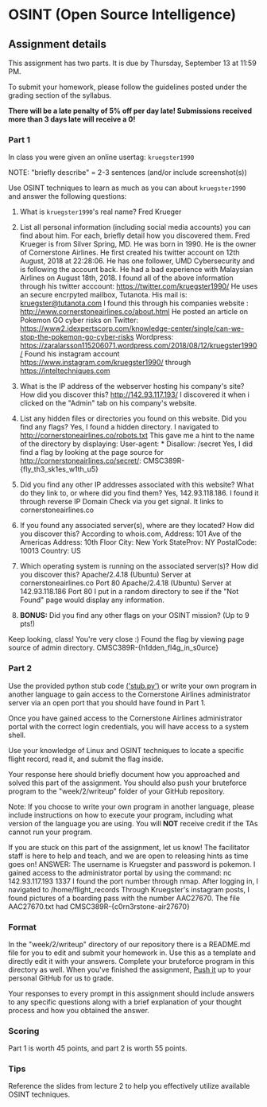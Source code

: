 OSINT (Open Source Intelligence)
======

## Assignment details

This assignment has two parts. It is due by Thursday, September 13 at 11:59 PM.

To submit your homework, please follow the guidelines posted under the grading section of the syllabus.

**There will be a late penalty of 5% off per day late! Submissions received more than 3 days late will receive a 0!**

### Part 1

In class you were given an online usertag: `kruegster1990`

NOTE: "briefly describe" = 2-3 sentences (and/or include screenshot(s))

Use OSINT techniques to learn as much as you can about `kruegster1990` and answer the following questions:

1. What is `kruegster1990`'s real name?
Fred Krueger

2. List all personal information (including social media accounts) you can find about him. For each, briefly detail how you discovered them.
Fred Krueger is from Silver Spring, MD. He was born in 1990. He is the owner of Cornerstone Airlines. He first created his twitter account on 12th August, 2018 at 22:28:06. He has one follower, UMD Cybersecurity and is following the account back. He had a bad experience with Malaysian Airlines on August 18th, 2018.
I found all of the above information through his twitter acccount: https://twitter.com/kruegster1990/
He uses an secure encrpyted mailbox, Tutanota. His mail is: kruegster@tutanota.com
I found this through his companies website : http://www.cornerstoneairlines.co/about.html
He posted an article on Pokemon GO cyber risks on Twitter: https://www2.idexpertscorp.com/knowledge-center/single/can-we-stop-the-pokemon-go-cyber-risks
Wordpress: https://zaralarsson115206071.wordpress.com/2018/08/12/kruegster1990/
Found his instagram account https://www.instagram.com/kruegster1990/ through https://inteltechniques.com 

3. What is the IP address of the webserver hosting his company's site? How did you discover this?
http://142.93.117.193/
I discovered it when i clicked on the "Admin" tab on his company's website. 

4. List any hidden files or directories you found on this website. Did you find any flags?
Yes, I found a hidden directory. I navigated to http://cornerstoneairlines.co/robots.txt 
This gave me a hint to the name of the directory by displaying:
User-agent: *
Disallow: /secret
Yes, I did find a flag by looking at the page source for http://cornerstoneairlines.co/secret/: CMSC389R-{fly_th3_sk1es_w1th_u5}

5. Did you find any other IP addresses associated with this website? What do they link to, or where did you find them?
Yes, 142.93.118.186. I found it through reverse IP Domain Check via you get signal. It links to cornerstoneairlines.co

6. If you found any associated server(s), where are they located? How did you discover this?
According to whois.com, 
Address:        101 Ave of the Americas
Address:        10th Floor
City:           New York
StateProv:      NY
PostalCode:     10013
Country:        US

7. Which operating system is running on the associated server(s)? How did you discover this?
Apache/2.4.18 (Ubuntu) Server at cornerstoneairlines.co Port 80
Apache/2.4.18 (Ubuntu) Server at 142.93.118.186 Port 80
I put in a random directory to see if the "Not Found" page would display any information. 

8. **BONUS:** Did you find any other flags on your OSINT mission? (Up to 9 pts!)

Keep looking, class! You're very close :) 
Found the flag by viewing page source of admin directory. 
CMSC389R-{h1dden_fl4g_in_s0urce} 


### Part 2

Use the provided python stub code [('stub.py')](stub.py) or write your own program in another language to gain access to the Cornerstone Airlines administrator server via an open port that you should have found in Part 1. 

Once you have gained access to the Cornerstone Airlines administrator portal with the correct login credentials, you will have access to a system shell. 

Use your knowledge of Linux and OSINT techniques to locate a specific flight record, read it, and submit the flag inside.

Your response here should briefly document how you approached and solved this part of the assignment. You should also push your bruteforce program to the "week/2/writeup" folder of your GitHub repository.

Note: If you choose to write your own program in another language, please include instructions on how to execute your program, including what version of the language you are using. You will **NOT** receive credit if the TAs cannot run your program.

If you are stuck on this part of the assignment, let us know! The facilitator staff is here to help and teach, and we are open to releasing hints as time goes on!
ANSWER: 
The username is Kruegster and password is pokemon. 
I gained access to the administrator portal by using the command: nc 142.93.117.193 1337
I found the port number through nmap. 
After logging in, I navigated to /home/flight_records
Through Kruegster's instagram posts, I found pictures of a boarding pass with the number AAC27670. 
The file AAC27670.txt had CMSC389R-{c0rn3rstone-air27670}

### Format
In the "week/2/writeup" directory of our repository there is a README.md file for you to edit and submit your homework in. Use this as a template and directly edit it with your answers. Complete your bruteforce program in this directory as well. When you've finished the assignment, [Push it](https://github.com/UMD-CS-STICs/389Rfall18/blob/master/HW_Submit_Instructions.md) up to your personal GitHub for us to grade.

Your responses to every prompt in this assignment should include answers to any specific questions along with a brief explanation of your thought process and how you obtained the answer.

### Scoring

Part 1 is worth 45 points, and part 2 is worth 55 points.

### Tips

Reference the slides from lecture 2 to help you effectively utilize available OSINT techniques.
